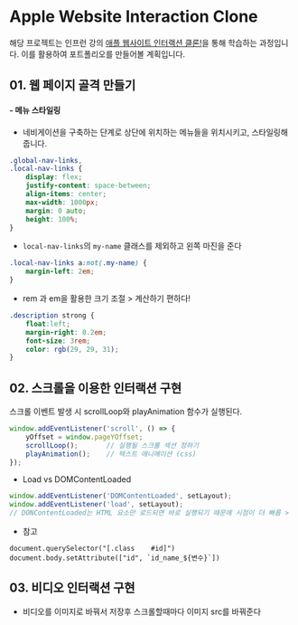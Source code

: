 # Apple Website Interaction Clone

 해당 프로젝트는 인프런 강의 [애플 웹사이트 인터랙션 클론!](https://www.inflearn.com/course/%EC%95%A0%ED%94%8C-%EC%9B%B9%EC%82%AC%EC%9D%B4%ED%8A%B8-%EC%9D%B8%ED%84%B0%EB%9E%99%EC%85%98-%ED%81%B4%EB%A1%A0)을 통해 학습하는 과정입니다. 이를 활용하여 포트폴리오를 만들어볼 계획입니다.

 

## 01. 웹 페이지 골격 만들기

#### - 메뉴 스타일링

- 네비게이션을 구축하는 단계로 상단에 위치하는 메뉴들을 위치시키고, 스타일링해줍니다.

```CSS
.global-nav-links,
.local-nav-links {
    display: flex;
    justify-content: space-between;
    align-items: center;
    max-width: 1000px;
    margin: 0 auto;
    height: 100%;
}
```

- `local-nav-links`의 `my-name` 클래스를 제외하고 왼쪽 마진을 준다

```CSS
.local-nav-links a:not(.my-name) {
    margin-left: 2em;
}
```

- rem 과 em을 활용한 크기 조절 > 계산하기 편하다!

```css
.description strong {
    float:left;
    margin-right: 0.2em;
    font-size: 3rem;
    color: rgb(29, 29, 31);
}
```



## 02. 스크롤을 이용한 인터랙션 구현

스크롤 이벤트 발생 시 scrollLoop와 playAnimation 함수가 실행된다. 

```js
window.addEventListener('scroll', () => {
    yOffset = window.pageYOffset;
    scrollLoop();		// 실행될 스크롤 섹션 정하기
    playAnimation();	// 텍스트 애니메이션 (css)
});
```



- Load vs DOMContentLoaded

```js
window.addEventListener('DOMContentLoaded', setLayout);
window.addEventListener('load', setLayout);
// DONContentLoaded는 HTML 요소만 로드되면 바로 실행되기 때문에 시점이 더 빠름 > 현직에서 더 많이 쓰임
```



- 참고

```
document.querySelector("[.class    #id]")
document.body.setAttribute(["id", `id_name_${변수}`])
```



## 03. 비디오 인터랙션 구현
- 비디오를 이미지로 바꿔서 저장후 스크롤할때마다 이미지 src를 바꿔준다
